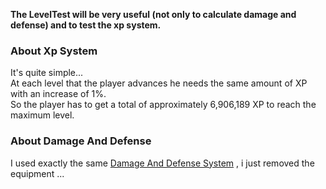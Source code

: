 **The LevelTest will be very useful (not only to calculate damage and defense) and to test the xp system.**

### About Xp System
It's quite simple...  
At each level that the player advances he needs the same amount of XP with an increase of 1%.  
So the player has to get a total of approximately 6,906,189 XP to reach the maximum level.  

### About Damage And Defense  
I used exactly the same [Damage And Defense System](https://github.com/Chingling152/RPG-GAME-DamageAndDefenseTest) , i just removed the equipment ...
